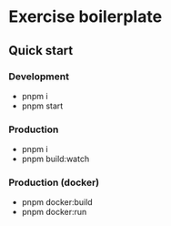 # Exercise boilerplate

## Quick start

### Development
- pnpm i
- pnpm start

### Production
- pnpm i
- pnpm build:watch

### Production (docker)
- pnpm docker:build
- pnpm docker:run
